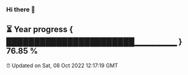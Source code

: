 ### Hi there 👋
⏳ Year progress { ███████████████████████▁▁▁▁▁▁▁ } 76.85 %
---
⏰ Updated on Sat, 08 Oct 2022 12:17:19 GMT

